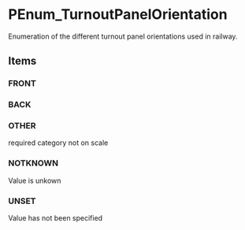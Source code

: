 # PEnum_TurnoutPanelOrientation

Enumeration of the different turnout panel orientations used in railway.

## Items

### FRONT


### BACK


### OTHER
required category not on scale

### NOTKNOWN
Value is unkown

### UNSET
Value has not been specified
